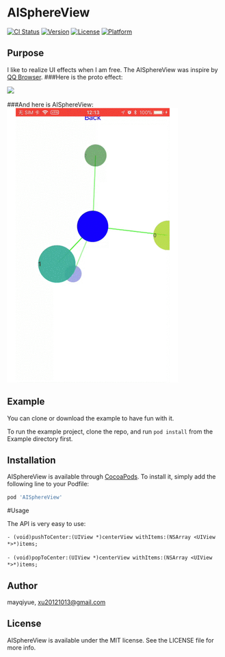 # AISphereView

[![CI Status](http://img.shields.io/travis/mayqiyue/AISphereView.svg?style=flat)](https://travis-ci.org/mayqiyue/AISphereView)
[![Version](https://img.shields.io/cocoapods/v/AISphereView.svg?style=flat)](http://cocoapods.org/pods/AISphereView)
[![License](https://img.shields.io/cocoapods/l/AISphereView.svg?style=flat)](http://cocoapods.org/pods/AISphereView)
[![Platform](https://img.shields.io/cocoapods/p/AISphereView.svg?style=flat)](http://cocoapods.org/pods/AISphereView)

## Purpose
I like to realize UI effects when I am free. The AISphereView was inspire by [QQ Browser](https://itunes.apple.com/cn/app/qq%E6%B5%8F%E8%A7%88%E5%99%A8-%E5%BD%95%E8%A7%86%E9%A2%91%E7%A7%80%E5%87%BA%E4%BD%A0%E7%9A%84%E7%B2%BE%E5%BD%A9%E7%9E%AC%E9%97%B4/id370139302?mt=8). 
###Here is the proto effect:

![](./prototype.gif)

###And here is AISphereView:
![](./mine.gif)

## Example
You can clone or download the example to have fun with it.

To run the example project, clone the repo, and run `pod install` from the Example directory first.

## Installation

AISphereView is available through [CocoaPods](http://cocoapods.org). To install
it, simply add the following line to your Podfile:

```ruby
pod 'AISphereView'
```
#Usage

The API is very easy to use:

    - (void)pushToCenter:(UIView *)centerView withItems:(NSArray <UIView *>*)items;

    - (void)popToCenter:(UIView *)centerView withItems:(NSArray <UIView *>*)items;

## Author

mayqiyue, xu20121013@gmail.com

## License

AISphereView is available under the MIT license. See the LICENSE file for more info.
